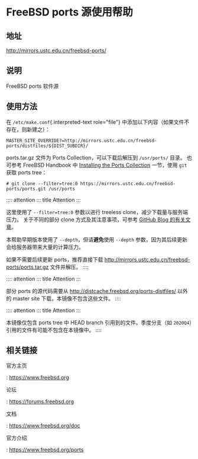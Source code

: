 # FreeBSD ports 源使用帮助

## 地址

<http://mirrors.ustc.edu.cn/freebsd-ports/>

## 说明

FreeBSD ports 软件源

## 使用方法

在 `/etc/make.conf`{.interpreted-text role="file"}
中添加以下内容（如果文件不存在，则新建之）：

    MASTER_SITE_OVERRIDE?=http://mirrors.ustc.edu.cn/freebsd-ports/distfiles/${DIST_SUBDIR}/

ports.tar.gz 文件为 Ports Collection，可以下载后解压到 `/usr/ports/`
目录。 也可参考 FreeBSD Handbook 中 [Installing the Ports
Collection](https://docs.freebsd.org/en/books/handbook/ports/#ports-using-installation-methods)
一节，使用 `git` 获取 ports tree：

    # git clone --filter=tree:0 https://mirrors.ustc.edu.cn/freebsd-ports/ports.git /usr/ports

:::: attention
::: title
Attention
:::

这里使用了 `--filter=tree:0` 参数以进行 treeless
clone，减少下载量与服务端压力。 关于不同的部分 clone
方式及其注意事项，可参考 [GitHub Blog
的有关文章](https://github.blog/2020-12-21-get-up-to-speed-with-partial-clone-and-shallow-clone/)。

本帮助早期版本使用了 `--depth`，但请**避免**使用 `--depth`
参数，因为其后续更新会给服务器带来大量的计算压力。

如果不需要后续更新 ports，推荐直接下载
<http://mirrors.ustc.edu.cn/freebsd-ports/ports.tar.gz> 文件并解压。
::::

:::: attention
::: title
Attention
:::

部分 ports 的源代码需要从
<http://distcache.freebsd.org/ports-distfiles/> 以外的 master site
下载，本镜像不包含这些文件。
::::

:::: attention
::: title
Attention
:::

本镜像仅包含 ports tree 中 HEAD branch 引用到的文件。季度分支（如
`2020Q4`）引用的文件有可能不包含在本镜像中。
::::

## 相关链接

官方主页

:   <https://www.freebsd.org>

论坛

:   <https://forums.freebsd.org>

文档

:   <https://www.freebsd.org/doc>

官方介绍

:   <https://www.freebsd.org/ports>
